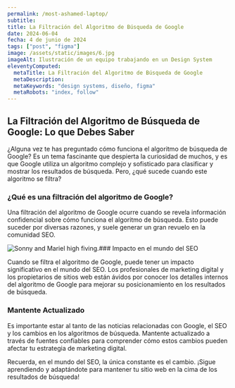 ```yaml
---
permalink: /most-ashamed-laptop/
subtitle: 
title: La Filtración del Algoritmo de Búsqueda de Google
date: 2024-06-04
fecha: 4 de junio de 2024
tags: ["post", "figma"]
image: /assets/static/images/6.jpg
imageAlt: Ilustración de un equipo trabajando en un Design System
eleventyComputed:
  metaTitle: La Filtración del Algoritmo de Búsqueda de Google
  metaDescription: 
  metaKeywords: "design systems, diseño, figma"
  metaRobots: "index, follow"
---
```


## La Filtración del Algoritmo de Búsqueda de Google: Lo que Debes Saber

¿Alguna vez te has preguntado cómo funciona el algoritmo de búsqueda de Google? Es un tema fascinante que despierta la curiosidad de muchos, y es que Google utiliza un algoritmo complejo y sofisticado para clasificar y mostrar los resultados de búsqueda. Pero, ¿qué sucede cuando este algoritmo se filtra?

### ¿Qué es una filtración del algoritmo de Google?

Una filtración del algoritmo de Google ocurre cuando se revela información confidencial sobre cómo funciona el algoritmo de búsqueda. Esto puede suceder por diversas razones, y suele generar un gran revuelo en la comunidad SEO.

![Sonny and Mariel high fiving.](https://content.codecademy.com/courses/learn-cpp/community-challenge/highfive.gif)### Impacto en el mundo del SEO

Cuando se filtra el algoritmo de Google, puede tener un impacto significativo en el mundo del SEO. Los profesionales de marketing digital y los propietarios de sitios web están ávidos por conocer los detalles internos del algoritmo de Google para mejorar su posicionamiento en los resultados de búsqueda.

### Mantente Actualizado

Es importante estar al tanto de las noticias relacionadas con Google, el SEO y los cambios en los algoritmos de búsqueda. Mantente actualizado a través de fuentes confiables para comprender cómo estos cambios pueden afectar tu estrategia de marketing digital.

Recuerda, en el mundo del SEO, la única constante es el cambio. ¡Sigue aprendiendo y adaptándote para mantener tu sitio web en la cima de los resultados de búsqueda!